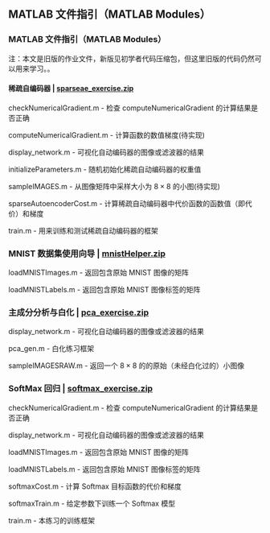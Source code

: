 ## MATLAB 文件指引（MATLAB Modules）

### MATLAB 文件指引（MATLAB Modules）

注：本文是旧版的作业文件，新版见初学者代码压缩包，但这里旧版的代码仍然可以用来学习。。

#### 稀疏自编码器 | [sparseae_exercise.zip](http://ufldl.stanford.edu/wiki/resources/sparseae_exercise.zip)

checkNumericalGradient.m - 检查 computeNumericalGradient 的计算结果是否正确

computeNumericalGradient.m - 计算函数的数值梯度(待实现)

display_network.m - 可视化自动编码器的图像或滤波器的结果

initializeParameters.m - 随机初始化稀疏自动编码器的权重值

sampleIMAGES.m - 从图像矩阵中采样大小为 $8
\times 8$ 的小图(待实现)

sparseAutoencoderCost.m - 计算稀疏自动编码器中代价函数的函数值（即代价）和梯度

train.m - 用来训练和测试稀疏自动编码器的框架

### MNIST 数据集使用向导 | [mnistHelper.zip](http://ufldl.stanford.edu/wiki/resources/mnistHelper.zip)

loadMNISTImages.m - 返回包含原始 MNIST 图像的矩阵

loadMNISTLabels.m - 返回包含原始 MNIST 图像标签的矩阵

### 主成分分析与白化 | [pca_exercise.zip](http://ufldl.stanford.edu/wiki/resources/pca_exercise.zip)

display_network.m - 可视化自动编码器的图像或滤波器的结果

pca_gen.m - 白化练习框架

sampleIMAGESRAW.m - 返回一个 $8 \times 8$ 的的原始（未经白化过的）小图像

### SoftMax 回归 | [softmax_exercise.zip](http://ufldl.stanford.edu/wiki/resources/softmax_exercise.zip)

checkNumericalGradient.m - 检查 computeNumericalGradient 的计算结果是否正确

display_network.m - 可视化自动编码器的图像或滤波器的结果

loadMNISTImages.m - 返回包含原始 MNIST 图像的矩阵

loadMNISTLabels.m - 返回包含原始 MNIST 图像标签的矩阵

softmaxCost.m - 计算 Softmax 目标函数的代价和梯度

softmaxTrain.m - 给定参数下训练一个 Softmax 模型

train.m - 本练习的训练框架
